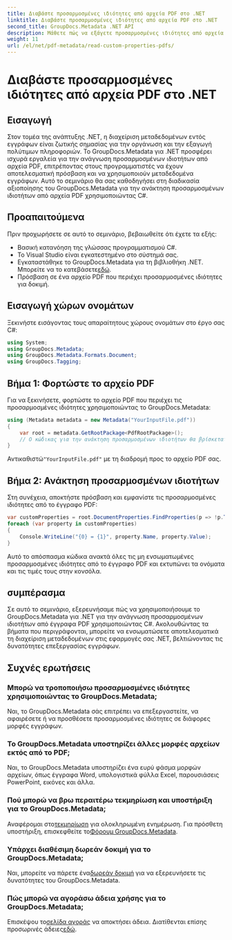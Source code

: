 ```yaml
---
title: Διαβάστε προσαρμοσμένες ιδιότητες από αρχεία PDF στο .NET
linktitle: Διαβάστε προσαρμοσμένες ιδιότητες από αρχεία PDF στο .NET
second_title: GroupDocs.Metadata .NET API
description: Μάθετε πώς να εξάγετε προσαρμοσμένες ιδιότητες από αρχεία PDF χρησιμοποιώντας το GroupDocs.Metadata για .NET. Βουτήξτε στη διαχείριση μεταδεδομένων εγγράφων με C#.
weight: 11
url: /el/net/pdf-metadata/read-custom-properties-pdfs/
---
```


# Διαβάστε προσαρμοσμένες ιδιότητες από αρχεία PDF στο .NET

## Εισαγωγή
Στον τομέα της ανάπτυξης .NET, η διαχείριση μεταδεδομένων εντός εγγράφων είναι ζωτικής σημασίας για την οργάνωση και την εξαγωγή πολύτιμων πληροφοριών. Το GroupDocs.Metadata για .NET προσφέρει ισχυρά εργαλεία για την ανάγνωση προσαρμοσμένων ιδιοτήτων από αρχεία PDF, επιτρέποντας στους προγραμματιστές να έχουν αποτελεσματική πρόσβαση και να χρησιμοποιούν μεταδεδομένα εγγράφων. Αυτό το σεμινάριο θα σας καθοδηγήσει στη διαδικασία αξιοποίησης του GroupDocs.Metadata για την ανάκτηση προσαρμοσμένων ιδιοτήτων από αρχεία PDF χρησιμοποιώντας C#.
## Προαπαιτούμενα
Πριν προχωρήσετε σε αυτό το σεμινάριο, βεβαιωθείτε ότι έχετε τα εξής:
- Βασική κατανόηση της γλώσσας προγραμματισμού C#.
- Το Visual Studio είναι εγκατεστημένο στο σύστημά σας.
- Εγκαταστάθηκε το GroupDocs.Metadata για τη βιβλιοθήκη .NET. Μπορείτε να το κατεβάσετε[εδώ](https://releases.groupdocs.com/metadata/net/).
- Πρόσβαση σε ένα αρχείο PDF που περιέχει προσαρμοσμένες ιδιότητες για δοκιμή.

## Εισαγωγή χώρων ονομάτων
Ξεκινήστε εισάγοντας τους απαραίτητους χώρους ονομάτων στο έργο σας C#:
```csharp
using System;
using GroupDocs.Metadata;
using GroupDocs.Metadata.Formats.Document;
using GroupDocs.Tagging;
```
## Βήμα 1: Φορτώστε το αρχείο PDF
Για να ξεκινήσετε, φορτώστε το αρχείο PDF που περιέχει τις προσαρμοσμένες ιδιότητες χρησιμοποιώντας το GroupDocs.Metadata:
```csharp
using (Metadata metadata = new Metadata("YourInputFile.pdf"))
{
    var root = metadata.GetRootPackage<PdfRootPackage>();
    // Ο κώδικας για την ανάκτηση προσαρμοσμένων ιδιοτήτων θα βρίσκεται εδώ.
}
```
 Αντικαθιστώ`"YourInputFile.pdf"` με τη διαδρομή προς το αρχείο PDF σας.
## Βήμα 2: Ανάκτηση προσαρμοσμένων ιδιοτήτων
Στη συνέχεια, αποκτήστε πρόσβαση και εμφανίστε τις προσαρμοσμένες ιδιότητες από το έγγραφο PDF:
```csharp
var customProperties = root.DocumentProperties.FindProperties(p => !p.Tags.Contains(Tags.Document.BuiltIn));
foreach (var property in customProperties)
{
    Console.WriteLine("{0} = {1}", property.Name, property.Value);
}
```
Αυτό το απόσπασμα κώδικα ανακτά όλες τις μη ενσωματωμένες προσαρμοσμένες ιδιότητες από το έγγραφο PDF και εκτυπώνει τα ονόματα και τις τιμές τους στην κονσόλα.

## συμπέρασμα
Σε αυτό το σεμινάριο, εξερευνήσαμε πώς να χρησιμοποιήσουμε το GroupDocs.Metadata για .NET για την ανάγνωση προσαρμοσμένων ιδιοτήτων από έγγραφα PDF χρησιμοποιώντας C#. Ακολουθώντας τα βήματα που περιγράφονται, μπορείτε να ενσωματώσετε αποτελεσματικά τη διαχείριση μεταδεδομένων στις εφαρμογές σας .NET, βελτιώνοντας τις δυνατότητες επεξεργασίας εγγράφων.

## Συχνές ερωτήσεις
### Μπορώ να τροποποιήσω προσαρμοσμένες ιδιότητες χρησιμοποιώντας το GroupDocs.Metadata;
Ναι, το GroupDocs.Metadata σάς επιτρέπει να επεξεργαστείτε, να αφαιρέσετε ή να προσθέσετε προσαρμοσμένες ιδιότητες σε διάφορες μορφές εγγράφων.
### Το GroupDocs.Metadata υποστηρίζει άλλες μορφές αρχείων εκτός από το PDF;
Ναι, το GroupDocs.Metadata υποστηρίζει ένα ευρύ φάσμα μορφών αρχείων, όπως έγγραφα Word, υπολογιστικά φύλλα Excel, παρουσιάσεις PowerPoint, εικόνες και άλλα.
### Πού μπορώ να βρω περαιτέρω τεκμηρίωση και υποστήριξη για το GroupDocs.Metadata;
 Αναφέρομαι στο[τεκμηρίωση](https://tutorials.groupdocs.com/metadata/net/) για ολοκληρωμένη ενημέρωση. Για πρόσθετη υποστήριξη, επισκεφθείτε το[Φόρουμ GroupDocs.Metadata](https://forum.groupdocs.com/c/metadata/14).
### Υπάρχει διαθέσιμη δωρεάν δοκιμή για το GroupDocs.Metadata;
 Ναι, μπορείτε να πάρετε ένα[δωρεάν δοκιμή](https://releases.groupdocs.com/) για να εξερευνήσετε τις δυνατότητες του GroupDocs.Metadata.
### Πώς μπορώ να αγοράσω άδεια χρήσης για το GroupDocs.Metadata;
 Επισκέψου το[σελίδα αγοράς](https://purchase.groupdocs.com/buy) να αποκτήσει άδεια. Διατίθενται επίσης προσωρινές άδειες[εδώ](https://purchase.groupdocs.com/temporary-license/).